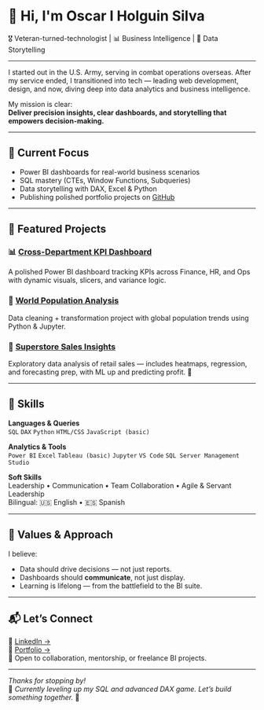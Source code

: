 # 👋 Hi, I'm Oscar I Holguin Silva

🎖️ Veteran-turned-technologist | 📊 Business Intelligence | 🧠 Data Storytelling

---

I started out in the U.S. Army, serving in combat operations overseas. After my service ended, I transitioned into tech — leading web development, design, and now, diving deep into data analytics and business intelligence.

My mission is clear:  
**Deliver precision insights, clear dashboards, and storytelling that empowers decision-making.**

---

## 🚀 Current Focus

- Power BI dashboards for real-world business scenarios  
- SQL mastery (CTEs, Window Functions, Subqueries)  
- Data storytelling with DAX, Excel & Python  
- Publishing polished portfolio projects on [GitHub](https://github.com/Sophos333)

---

## 📂 Featured Projects

### 📊 [Cross-Department KPI Dashboard](https://github.com/Sophos333/cross-department-kpi-dashboard)
A polished Power BI dashboard tracking KPIs across Finance, HR, and Ops with dynamic visuals, slicers, and variance logic.

### 🧹 [World Population Analysis](https://github.com/Sophos333/world-population-analysis)
Data cleaning + transformation project with global population trends using Python & Jupyter.

### 🧠 [Superstore Sales Insights](https://github.com/Sophos333/superstore-sales-analysis)
Exploratory data analysis of retail sales — includes heatmaps, regression, and forecasting prep, with ML up and predicting profit. 🤖

---

## 🧠 Skills

**Languages & Queries**  
`SQL` `DAX` `Python` `HTML/CSS` `JavaScript (basic)`

**Analytics & Tools**  
`Power BI` `Excel` `Tableau (basic)` `Jupyter` `VS Code` `SQL Server Management Studio`

**Soft Skills**  
Leadership • Communication • Team Collaboration • Agile & Servant Leadership  
Bilingual: 🇺🇸 English • 🇪🇸 Spanish

---

## 🧭 Values & Approach

I believe:
- Data should drive decisions — not just reports.
- Dashboards should **communicate**, not just display.
- Learning is lifelong — from the battlefield to the BI suite.

---

## 📬 Let’s Connect

📌 [LinkedIn →](https://www.linkedin.com/in/yashuasspear-oscar-holguin-silva/)  
🧪 [Portfolio →](https://sophos333.github.io/sophos-chatbot-portfolio/)  
📧 Open to collaboration, mentorship, or freelance BI projects.

---

_Thanks for stopping by!_  
🔧 _Currently leveling up my SQL and advanced DAX game. Let’s build something together._ 🚀
